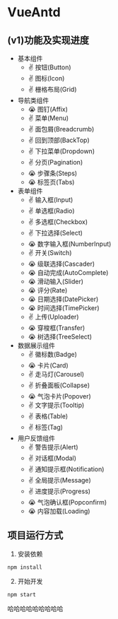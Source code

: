 # VueAntd

## (v1)功能及实现进度

- 基本组件
  -  ✌️ 按钮(Button)
  -  ✌️ 图标(Icon)
  -  ✌️ 栅格布局(Grid)
- 导航类组件
  -  😭 图钉(Affix)
  -  ✌️ 菜单(Menu)
  -  ✌️ 面包屑(Breadcrumb)
  -  ✌️ 回到顶部(BackTop)
  -  ✌️ 下拉菜单(Dropdown)
  -  ✌️ 分页(Pagination)
  -  😭 步骤条(Steps)
  -  😭 标签页(Tabs)
- 表单组件
  -  ✌️ 输入框(Input)
  -  ✌️ 单选框(Radio)
  -  ✌️ 多选框(Checkbox)
  -  ✌️ 下拉选择(Select)
  -  😭 数字输入框(NumberInput)
  -  ✌️ 开关(Switch)
  -  😭 级联选择(Cascader)
  -  😭 自动完成(AutoComplete)
  -  😭 滑动输入(Slider)
  -  😭 评分(Rate)
  -  😭 日期选择(DatePicker)
  -  😭 时间选择(TimePicker)
  -  ✌️ 上传(Uploader)
  -  😭 穿梭框(Transfer)
  -  😭 树选择(TreeSelect)
- 数据展示组件
  -  ✌️ 徽标数(Badge)
  -  😭 卡片(Card)
  -  ✌️ 走马灯(Carousel)
  -  ✌️ 折叠面板(Collapse)
  -  😭 气泡卡片(Popover)
  -  ✌️ 文字提示(Tooltip)
  -  ✌️ 表格(Table)
  -  ✌️ 标签(Tag)
- 用户反馈组件
  -  ✌️ 警告提示(Alert)
  -  ✌️ 对话框(Modal)
  -  ✌️ 通知提示框(Notification)
  -  ✌️ 全局提示(Message)
  -  ✌️ 进度提示(Progress)
  -  😭 气泡确认框(Popconfirm)
  -  😭 内容加载(Loading)

## 项目运行方式

1. 安装依赖
```
npm install
```

2. 开始开发
```
npm start
```
哈哈哈哈哈哈哈哈哈
